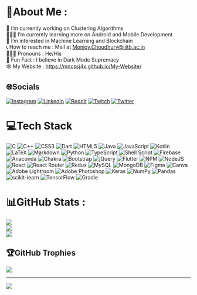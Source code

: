 # 💫About Me :
🔧 I’m currently working on Clustering Algorithms <br/>
🙇🏻‍♂️ I’m currently learning more on Android and Mobile Development <br/>
🤖 I’m interested in Machine Learning and Blockchain <br/>
📞 How to reach me : Mail at Monjoy.Choudhury@iiitb.ac.in <br/>
🙆🏻‍♂️ Pronouns : He/His <br/>
👀 Fun Fact : I believe in Dark Mode Supremacy <br/> 
🕸 My Website : https://mncssj4x.github.io/My-Website/ <br/>

## 🌐Socials
[![Instagram](https://img.shields.io/badge/Instagram-%23E4405F.svg?logo=Instagram&logoColor=white)](https://instagram.com/suckupforyournovel) [![LinkedIn](https://img.shields.io/badge/LinkedIn-%230077B5.svg?logo=linkedin&logoColor=white)](https://linkedin.com/in/monjoy-narayan-choudhury-a424b3200) [![Reddit](https://img.shields.io/badge/Reddit-%23FF4500.svg?logo=Reddit&logoColor=white)](https://reddit.com/user/AverageManoj) [![Twitch](https://img.shields.io/badge/Twitch-%239146FF.svg?logo=Twitch&logoColor=white)](https://twitch.tv/mncssj4x) [![Twitter](https://img.shields.io/badge/Twitter-%231DA1F2.svg?logo=Twitter&logoColor=white)](https://twitter.com/NarayanMonjoy) 

# 💻Tech Stack
![C](https://img.shields.io/badge/c-%2300599C.svg?style=flat-square&logo=c&logoColor=white) ![C++](https://img.shields.io/badge/c++-%2300599C.svg?style=flat-square&logo=c%2B%2B&logoColor=white) ![CSS3](https://img.shields.io/badge/css3-%231572B6.svg?style=flat-square&logo=css3&logoColor=white) ![Dart](https://img.shields.io/badge/dart-%230175C2.svg?style=flat-square&logo=dart&logoColor=white) ![HTML5](https://img.shields.io/badge/html5-%23E34F26.svg?style=flat-square&logo=html5&logoColor=white) ![Java](https://img.shields.io/badge/java-%23ED8B00.svg?style=flat-square&logo=java&logoColor=white) ![JavaScript](https://img.shields.io/badge/javascript-%23323330.svg?style=flat-square&logo=javascript&logoColor=%23F7DF1E) ![Kotlin](https://img.shields.io/badge/kotlin-%230095D5.svg?style=flat-square&logo=kotlin&logoColor=white) ![LaTeX](https://img.shields.io/badge/latex-%23008080.svg?style=flat-square&logo=latex&logoColor=white) ![Markdown](https://img.shields.io/badge/markdown-%23000000.svg?style=flat-square&logo=markdown&logoColor=white) ![Python](https://img.shields.io/badge/python-3670A0?style=flat-square&logo=python&logoColor=ffdd54) ![TypeScript](https://img.shields.io/badge/typescript-%23007ACC.svg?style=flat-square&logo=typescript&logoColor=white) ![Shell Script](https://img.shields.io/badge/shell_script-%23121011.svg?style=flat-square&logo=gnu-bash&logoColor=white) ![Firebase](https://img.shields.io/badge/firebase-%23039BE5.svg?style=flat-square&logo=firebase) ![Anaconda](https://img.shields.io/badge/Anaconda-%2344A833.svg?style=flat-square&logo=anaconda&logoColor=white) ![Chakra](https://img.shields.io/badge/chakra-%234ED1C5.svg?style=flat-square&logo=chakraui&logoColor=white) ![Bootstrap](https://img.shields.io/badge/bootstrap-%23563D7C.svg?style=flat-square&logo=bootstrap&logoColor=white) ![jQuery](https://img.shields.io/badge/jquery-%230769AD.svg?style=flat-square&logo=jquery&logoColor=white) ![Flutter](https://img.shields.io/badge/Flutter-%2302569B.svg?style=flat-square&logo=Flutter&logoColor=white) ![NPM](https://img.shields.io/badge/NPM-%23000000.svg?style=flat-square&logo=npm&logoColor=white) ![NodeJS](https://img.shields.io/badge/node.js-6DA55F?style=flat-square&logo=node.js&logoColor=white) ![React](https://img.shields.io/badge/react-%2320232a.svg?style=flat-square&logo=react&logoColor=%2361DAFB) ![React Router](https://img.shields.io/badge/React_Router-CA4245?style=flat-square&logo=react-router&logoColor=white) ![Redux](https://img.shields.io/badge/redux-%23593d88.svg?style=flat-square&logo=redux&logoColor=white) ![MySQL](https://img.shields.io/badge/mysql-%2300f.svg?style=flat-square&logo=mysql&logoColor=white) ![MongoDB](https://img.shields.io/badge/MongoDB-%234ea94b.svg?style=flat-square&logo=mongodb&logoColor=white) 	![Figma](https://img.shields.io/badge/figma-%23F24E1E.svg?style=flat-square&logo=figma&logoColor=white) ![Canva](https://img.shields.io/badge/Canva-%2300C4CC.svg?style=flat-square&logo=Canva&logoColor=white) ![Adobe Lightroom](https://img.shields.io/badge/Adobe%20Lightroom-31A8FF.svg?style=flat-square&logo=Adobe%20Lightroom&logoColor=white) ![Adobe Photoshop](https://img.shields.io/badge/adobephotoshop-%2331A8FF.svg?style=flat-square&logo=adobephotoshop&logoColor=white) ![Keras](https://img.shields.io/badge/Keras-%23D00000.svg?style=flat-square&logo=Keras&logoColor=white) ![NumPy](https://img.shields.io/badge/numpy-%23013243.svg?style=flat-square&logo=numpy&logoColor=white) ![Pandas](https://img.shields.io/badge/pandas-%23150458.svg?style=flat-square&logo=pandas&logoColor=white) ![scikit-learn](https://img.shields.io/badge/scikit--learn-%23F7931E.svg?style=flat-square&logo=scikit-learn&logoColor=white) ![TensorFlow](https://img.shields.io/badge/TensorFlow-%23FF6F00.svg?style=flat-square&logo=TensorFlow&logoColor=white) ![Gradle](https://img.shields.io/badge/Gradle-02303A.svg?style=flat-square&logo=Gradle&logoColor=white)
# 📊GitHub Stats :
![](https://github-readme-stats.vercel.app/api?username=MnCSSJ4x&theme=dark&hide_border=true&include_all_commits=false&count_private=true)<br/>
![](https://github-readme-streak-stats.herokuapp.com/?user=MnCSSJ4x&theme=dark&hide_border=true)<br/>
![](https://github-readme-stats.vercel.app/api/top-langs/?username=MnCSSJ4x&theme=dark&hide_border=true&include_all_commits=false&count_private=true&layout=compact)

## 🏆GitHub Trophies
![](https://github-profile-trophy.vercel.app/?username=MnCSSJ4x&theme=discord&no-frame=true&no-bg=false&margin-w=4)

---
[![](https://visitcount.itsvg.in/api?id=MnCSSJ4x&icon=0&color=12)](https://visitcount.itsvg.in)
